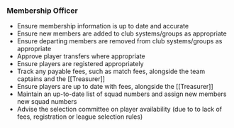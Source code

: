 ### Membership Officer
- Ensure membership information is up to date and accurate
- Ensure new members are added to club systems/groups as appropriate
- Ensure departing members are removed from club systems/groups as appropriate
- Approve player transfers where appropriate
- Ensure players are registered appropriately
- Track any payable fees, such as match fees, alongside the team captains and the [[Treasurer]]
- Ensure players are up to date with fees, alongside the [[Treasurer]]
- Maintain an up-to-date list of squad numbers and assign new members new squad numbers
- Advise the selection committee on player availability (due to to lack of fees, registration or league selection rules)